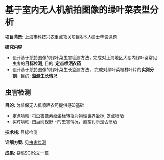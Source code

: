 # 基于室内无人机航拍图像的绿叶菜表型分析
**项目背景:** 上海市科技兴农重点攻关项目&本人硕士毕设课题

**研究内容** 
+ 设计基于航拍图像的绿叶菜虫害检测方法，完成对上海地区大棚内绿叶菜常见虫害的**目标检测**, 目的: **定点喷洒农药**
+ 设计基于航拍图像的绿叶菜生长监测方法， 完成对绿叶菜植株叶片的**实例分割**，目的: **监测生长情况**

## 虫害检测
**目的:** 为植保无人机喷晒农药提供感知基础
+ 定点喷晒: 将虫害像素级坐标转换为物理世界坐标, 定点喷晒
+ 实时喷晒: 由当前视野下的虫害情况，直接判断是否喷晒

**技术栈:** 目标检测

**详细方案:** 见[虫害检测](./1.虫害检测/)

**成果:** 投稿SCI论文一篇


